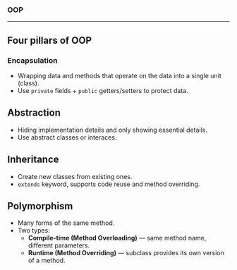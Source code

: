 ### OOP
---

## Four pillars of OOP

### Encapsulation
- Wrapping data and methods that operate on the data into a single unit (class).
- Use `private` fields + `public` getters/setters to protect data.

## Abstraction
- Hiding implementation details and only showing essential details.
- Use abstract classes or interaces.

## Inheritance
- Create new classes from existing ones.
- `extends` keyword, supports code reuse and method overriding.

## Polymorphism
- Many forms of the same method.
- Two types:
  - **Compile-time (Method Overloading)** — same method name, different parameters.
  - **Runtime (Method Overriding)** — subclass provides its own version of a method.
